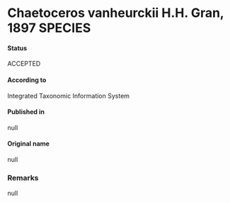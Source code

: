 Chaetoceros vanheurckii H.H. Gran, 1897 SPECIES
=======

#### Status
ACCEPTED

#### According to
Integrated Taxonomic Information System

#### Published in
null

#### Original name
null

### Remarks
null